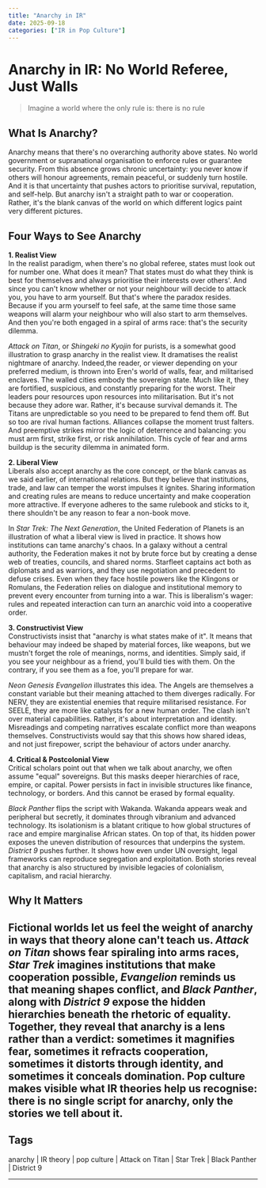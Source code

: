 ```yaml
---
title: "Anarchy in IR"
date: 2025-09-18
categories: ["IR in Pop Culture"]
---
```

# Anarchy in IR: No World Referee, Just Walls

>Imagine a world where the only rule is: there is no rule

## What Is Anarchy?
Anarchy means that there's no overarching authority above states. No world government or supranational organisation to enforce rules or guarantee security. From this absence grows chronic uncertainty: you never know if others will honour agreements, remain peaceful, or suddenly turn hostile. And it is that uncertainty that pushes actors to prioritise survival, reputation, and self-help. But anarchy isn't a straight path to war or cooperation. Rather, it's the blank canvas of the world on which different logics paint very different pictures.

## Four Ways to See Anarchy
**1. Realist View**  
In the realist paradigm, when there's no global referee, states must look out for number one. What does it mean? That states must do what they think is best for themselves and always prioritise their interests over others'. And since you can't know whether or not your neighbour will decide to attack you, you have to arm yourself. But that's where the paradox resides. Because if you arm yourself to feel safe, at the same time those same weapons will alarm your neighbour who will also start to arm themselves. And then you're both engaged in a spiral of arms race: that's the security dilemma.

*Attack on Titan*, or *Shingeki no Kyojin* for purists, is a somewhat good illustration to grasp anarchy in the realist view. It dramatises the realist nightmare of anarchy. Indeed,the reader, or viewer depending on your preferred medium, is thrown into Eren's world of walls, fear, and militarised enclaves. The walled cities embody the sovereign state. Much like it, they are fortified, suspicious, and constantly preparing for the worst. Their leaders pour resources upon resources into militarisation. But it's not because they adore war. Rather, it's because survival demands it. The Titans are unpredictable so you need to be prepared to fend them off. But so too are rival human factions. Alliances collapse the moment trust falters. And preemptive strikes mirror the logic of deterrence and balancing: you must arm first, strike first, or risk annihilation. This cycle of fear and arms buildup is the security dilemma in animated form.

**2. Liberal View**  
Liberals also accept anarchy as the core concept, or the blank canvas as we said earlier, of international relations. But they believe that institutions, trade, and law can temper the worst impulses it ignites. Sharing information and creating rules are means to reduce uncertainty and make cooperation more attractive. If everyone adheres to the same rulebook and sticks to it, there shouldn't be any reason to fear a non-book move. 

In *Star Trek: The Next Generation*, the United Federation of Planets is an illustration of what a liberal view is lived in practice. It shows how institutions can tame anarchy's chaos. In a galaxy without a central authority, the Federation makes it not by brute force but by creating a dense web of treaties, councils, and shared norms. Starfleet captains act both as diplomats and as warriors, and they use negotiation and precedent to defuse crises. Even when they face hostile powers like the Klingons or Romulans, the Federation relies on dialogue and institutional memory to prevent every encounter from turning into a war. This is liberalism's wager: rules and repeated interaction can turn an anarchic void into a cooperative order. 

**3. Constructivist View**  
Constructivists insist that "anarchy is what states make of it". It means that behaviour may indeed be shaped by material forces, like weapons, but we mustn't forget the role of meanings, norms, and identities. Simply said, if you see your neighbour as a friend, you'll build ties with them. On the contrary, if you see them as a foe, you'll prepare for war.

*Neon Genesis Evangelion* illustrates this idea. The Angels are themselves a constant variable but their meaning attached to them diverges radically. For NERV, they are existential enemies that require militarised resistance. For SEELE, they are more like catalysts for a new human order. The clash isn't over material capabilities. Rather, it's about interpretation and identity. Misreadings and competing narratives escalate conflict more than weapons themselves. Constructivists would say that this shows how shared ideas, and not just firepower, script the behaviour of actors under anarchy.

**4. Critical & Postcolonial View**  
Critical scholars point out that when we talk about anarchy, we often assume "equal" sovereigns. But this masks deeper hierarchies of race, empire, or capital. Power persists in fact in invisible structures like finance, technology, or borders. And this cannot be erased by formal equality.

*Black Panther* flips the script with Wakanda. Wakanda appears weak and peripheral but secretly, it dominates through vibranium and advanced technology. Its isolationism is a blatant critique to how global structures of race and empire marginalise African states. On top of that, its hidden power exposes the uneven distribution of resources that underpins the system. *District 9* pushes further. It shows how even under UN oversight, legal frameworks can reproduce segregation and exploitation. Both stories reveal that anarchy is also structured by invisible legacies of colonialism, capitalism, and racial hierarchy. 

## Why It Matters
Fictional worlds let us feel the weight of anarchy in ways that theory alone can't teach us. *Attack on Titan* shows fear spiraling into arms races, *Star Trek* imagines institutions that make cooperation possible, *Evangelion* reminds us that meaning shapes conflict, and *Black Panther*, along with *District 9* expose the hidden hierarchies beneath the rhetoric of equality. Together, they reveal that anarchy is a lens rather than a verdict: sometimes it magnifies fear, sometimes it refracts cooperation, sometimes it distorts through identity, and sometimes it conceals domination. Pop culture makes visible what IR theories help us recognise: there is no single script for anarchy, only the stories we tell about it.
---

## Tags
anarchy | IR theory | pop culture | Attack on Titan | Star Trek | Black Panther | District 9

---


